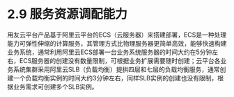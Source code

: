 # 2.9 服务资源调配能力

用友云平台产品基于阿里云平台的ECS（云服务器）来搭建部署，ECS是一种处理能力可弹性伸缩的计算服务，其管理方式比物理服务器更简单高效，能够快速构建业务系统，通常利用阿里云ECS部署一台业务系统服务器的时间大约在5分钟左右，ECS服务器的创建没有数量限制，可根据业务扩展需要随时创建；云平台各业务系统集群采用阿里云SLB（负载均衡）提拱四层和七层的负载均衡服务，通常创建一个负载均衡实例的时间大约3分钟左右，同样SLB实例的创建也没有限制，根据业务需求可创建多个SLB实例。